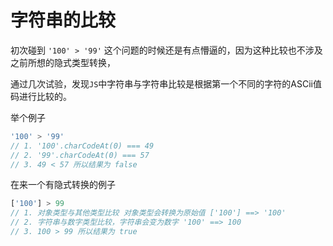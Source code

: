 # 字符串的比较

初次碰到 `'100' > '99'` 这个问题的时候还是有点懵逼的，因为这种比较也不涉及之前所想的隐式类型转换，

通过几次试验，发现`JS`中字符串与字符串比较是根据第一个不同的字符的ASCii值码进行比较的。

举个例子

```javascript
'100' > '99'
// 1. '100'.charCodeAt(0) === 49
// 2. '99'.charCodeAt(0) === 57
// 3. 49 < 57 所以结果为 false
```

在来一个有隐式转换的例子

```javascript
['100'] > 99
// 1. 对象类型与其他类型比较 对象类型会转换为原始值 ['100'] ==> '100'
// 2. 字符串与数字类型比较，字符串会变为数字 '100' ==> 100
// 3. 100 > 99 所以结果为 true
```



